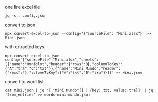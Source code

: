 one line excel file

```
jq -c . config.json
```

convert to json

```
npx convert-excel-to-json --config='{"sourceFile": "Mini.xlsx"}' >> Mini.json
```

with extracted keys

```
npx convert-excel-to-json --config='{"sourceFile":"Mini.xlsx","sheets":[{"name":"Omniglot","header":{"rows":3},"columnToKey":{"A":"tra","C":"txt"}},{"name":"Mini Mundo","header":{"rows":4},"columnToKey":{"A":"txt","B":"tra"}}]}' >> Mini.json
```

convert to word list

```
cat Mini.json | jq '[."Mini Mundo"[] | {key:.txt, value:.tra}]' | jq 'from_entries' >> words-mini-mundo.json
```
